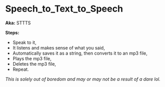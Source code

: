 # Speech_to_Text_to_Speech
**Aka:** STTTS 

**Steps:**
- Speak to it,
- It listens and makes sense of what you said,
- Automatically saves it as a string, then converts it to an mp3 file,
- Plays the mp3 file,
- Deletes the mp3 file,
- Repeat.

*This is solely out of boredom and may or may not be a result of a dare lol.*
